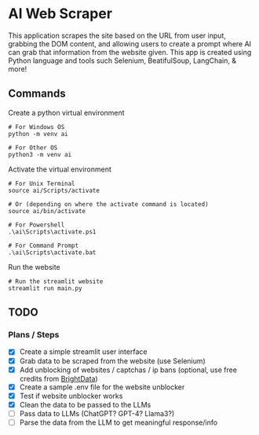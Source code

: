 # AI Web Scraper

This application scrapes the site based on the URL from user input, grabbing the DOM content, and allowing users to create a prompt where AI can grab that information from the website given. This app is created using Python language and tools such Selenium, BeatifulSoup, LangChain, & more!

## Commands

Create a python virtual environment

```
# For Windows OS
python -m venv ai
```

```
# For Other OS
python3 -m venv ai
```

Activate the virtual environment

```
# For Unix Terminal
source ai/Scripts/activate
```

```
# Or (depending on where the activate command is located)
source ai/bin/activate
```

```
# For Powershell
.\ai\Scripts\activate.ps1
```

```
# For Command Prompt
.\ai\Scripts\activate.bat
```

Run the website

```
# Run the streamlit website
streamlit run main.py
```

## TODO

### Plans / Steps

- [x] Create a simple streamlit user interface
- [x] Grab data to be scraped from the website (use Selenium)
- [x] Add unblocking of websites / captchas / ip bans (optional, use free credits from [BrightData](brightdata.com))
- [x] Create a sample .env file for the website unblocker
- [x] Test if website unblocker works
- [x] Clean the data to be passed to the LLMs
- [ ] Pass data to LLMs (ChatGPT? GPT-4? Llama3?)
- [ ] Parse the data from the LLM to get meaningful response/info
